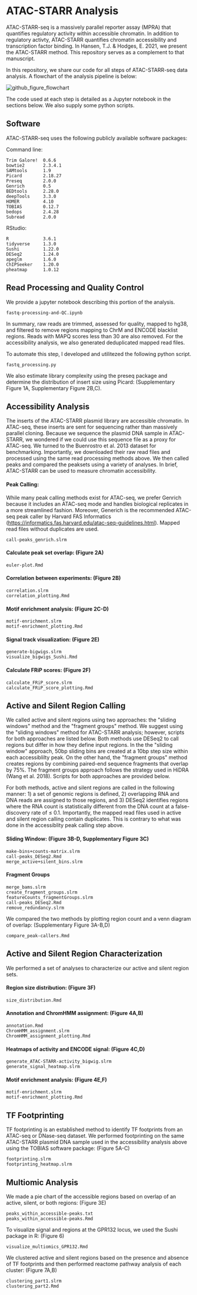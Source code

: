 # ATAC-STARR Analysis 
ATAC-STARR-seq is a massively parallel reporter assay (MPRA) that quantifies regulatory activity within accessible chromatin. In addition to regulatory activty, ATAC-STARR quantifies chromatin accessibility and transcription factor binding. In Hansen, T.J. & Hodges, E. 2021, we present the ATAC-STARR method. This repository serves as a complement to that manuscript. 

In this repository, we share our code for all steps of ATAC-STARR-seq data analysis. A flowchart of the analysis pipeline is below:

![github_figure_flowchart](https://user-images.githubusercontent.com/61889919/124975325-879a1080-dff3-11eb-9c8f-fcd3b397dd45.png)

The code used at each step is detailed as a Jupyter notebook in the sections below. We also supply some python scripts. 

## Software
ATAC-STARR-seq uses the following publicly available software packages: 

Command line:
```
Trim Galore!  0.6.6 
bowtie2       2.3.4.1
SAMtools      1.9
Picard        2.18.27
Preseq        2.0.0
Genrich       0.5
BEDtools      2.28.0
deepTools     3.3.0
HOMER         4.10
TOBIAS        0.12.7
bedops        2.4.28
Subread       2.0.0
```
RStudio:
```
R             3.6.1
tidyverse     1.3.0
Sushi         1.22.0
DESeq2        1.24.0
apeglm        1.6.0
ChIPSeeker    1.20.0
pheatmap      1.0.12 
```
## Read Processing and Quality Control
We provide a jupyter notebook describing this portion of the analysis. 
```
fastq-processing-and-QC.ipynb
```
In summary, raw reads are trimmed, assessed for quality, mapped to hg38, and filtered to remove regions mapping to ChrM and ENCODE blacklist regions. Reads with MAPQ scores less than 30 are also removed. For the accessibility analysis, we also generated deduplicated mapped read files. 

To automate this step, I developed and utilitezed the following python script. 
```
fastq_processing.py
```
We also estimate library complexity using the preseq package and determine the distribution of insert size using Picard: (Supplementary Figure 1A, Supplementary Figure 2B,C). 

## Accessibility Analysis
The inserts of the ATAC-STARR plasmid library are accessible chromatin. In ATAC-seq, these inserts are sent for sequencing rather than massively parallel cloning. Because we sequence the plasmid DNA sample in ATAC-STARR, we wondered if we could use this sequence file as a proxy for ATAC-seq. We turned to the Buenrostro et al. 2013 dataset for benchmarking. Importantly, we downloaded their raw read files and processed using the same read processing methods above. We then called peaks and compared the peaksets using a variety of analyses. In brief, ATAC-STARR can be used to measure chromatin accessibility. 

#### Peak Calling: 
While many peak calling methods exist for ATAC-seq, we prefer Genrich because it includes an ATAC-seq mode and handles biological replicates in a more streamlined fashion. Moreover, Generich is the recommended ATAC-seq peak caller by Harvard FAS Informatics (https://informatics.fas.harvard.edu/atac-seq-guidelines.html). Mapped read files without duplicates are used.  
```
call-peaks_genrich.slrm
```
#### Calculate peak set overlap: (Figure 2A)
```
euler-plot.Rmd
```
#### Correlation between experiments: (Figure 2B)
```
correlation.slrm
correlation_plotting.Rmd
```
#### Motif enrichment analysis: (Figure 2C-D)
```
motif-enrichment.slrm
motif-enrichment_plotting.Rmd
```
#### Signal track visualization: (Figure 2E)
```
generate-bigwigs.slrm
visualize_bigwigs_Sushi.Rmd
```
#### Calculate FRiP scores: (Figure 2F)
```
calculate_FRiP_score.slrm
calculate_FRiP_score_plotting.Rmd
```
## Active and Silent Region Calling
We called active and silent regions using two approaches: the "sliding windows" method and the "fragment groups" method. We suggest using the "sliding windows" method for ATAC-STARR analysis; however, scripts for both approaches are listed below. Both methods use DESeq2 to call regions but differ in how they define input regions. In the the "sliding window" approach, 50bp sliding bins are created at a 10bp step size within each accessiblilty peak. On the other hand, the "fragment groups" method creates regions by combining paired-end sequence fragments that overlap by 75%. The fragment groups approach follows the strategy used in HiDRA (Wang et al. 2018). Scripts for both approaches are provided below. 

For both methods, active and silent regions are called in the following manner: 1) a set of genomic regions is defined, 2) overlapping RNA and DNA reads are assigned to those regions, and 3) DESeq2 identifies regions where the RNA count is statistically different from the DNA count at a false-discovery rate of ≤ 0.1. Importantly, the mapped read files used in active and silent region calling contain duplicates. This is contrary to what was done in the accessiblity peak calling step above. 

#### Sliding Window: (Figure 3B-D, Supplementary Figure 3C)
```
make-bins+counts-matrix.slrm
call-peaks_DESeq2.Rmd
merge_active+silent_bins.slrm
```
#### Fragment Groups
```
merge_bams.slrm
create_fragment_groups.slrm
featureCounts_fragmentGroups.slrm
call-peaks_DESeq2.Rmd
remove_redundancy.slrm
```
We compared the two methods by plotting region count and a venn diagram of overlap: (Supplementary Figure 3A-B,D)
```
compare_peak-callers.Rmd
```
## Active and Silent Region Characterization
We performed a set of analyses to characterize our active and silent region sets. 

#### Region size distribution: (Figure 3F)
```
size_distribution.Rmd
```
#### Annotation and ChromHMM assignment: (Figure 4A,B)
```
annotation.Rmd
ChromHMM_assignment.slrm
ChromHMM_assignment_plotting.Rmd
```
#### Heatmaps of activity and ENCODE signal: (Figure 4C,D)
```
generate_ATAC-STARR-activity_bigwig.slrm
generate_signal_heatmap.slrm
```
#### Motif enrichment analysis: (Figure 4E,F)
```
motif-enrichment.slrm
motif-enrichment_plotting.Rmd
```
## TF Footprinting 
TF footprinting is an established method to identify TF footprints from an ATAC-seq or DNase-seq dataset. We performed footprinting on the same ATAC-STARR plasmid DNA sample used in the accessibility analysis above using the TOBIAS software package: (Figure 5A-C)
```
footprinting.slrm
footprinting_heatmap.slrm
```
## Multiomic Analysis
We made a pie chart of the accessible regions based on overlap of an active, silent, or both regions: (Figure 3E)
```
peaks_within_accessible-peaks.txt
peaks_within_accessible-peaks.Rmd
```
To visualize signal and regions at the GPR132 locus, we used the Sushi package in R: (Figure 6)
```
visualize_multiomics_GPR132.Rmd
```
We clustered active and silent regions based on the presence and absence of TF footprints and then performed reactome pathway analysis of each cluster: (Figure 7A,B) 
```
clustering_part1.slrm
clustering_part2.Rmd
```
